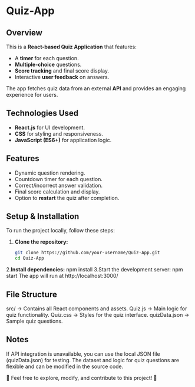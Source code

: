 # Quiz-App  

## Overview  
This is a **React-based Quiz Application** that features:  
- A **timer** for each question.  
- **Multiple-choice** questions.  
- **Score tracking** and final score display.  
- Interactive **user feedback** on answers.  

The app fetches quiz data from an external **API** and provides an engaging experience for users.  

## Technologies Used  
- **React.js** for UI development.  
- **CSS** for styling and responsiveness.  
- **JavaScript (ES6+)** for application logic.  

## Features  
- Dynamic question rendering.  
- Countdown timer for each question.  
- Correct/incorrect answer validation.  
- Final score calculation and display.  
- Option to **restart** the quiz after completion.  

## Setup & Installation  
To run the project locally, follow these steps:  

1. **Clone the repository:**  
   ```bash
   git clone https://github.com/your-username/Quiz-App.git
   cd Quiz-App
2.**Install dependencies:**
npm install
3.Start the development server:
npm start
The app will run at http://localhost:3000/

## File Structure
src/ → Contains all React components and assets.
Quiz.js → Main logic for quiz functionality.
Quiz.css → Styles for the quiz interface.
quizData.json → Sample quiz questions.
## Notes
If API integration is unavailable, you can use the local JSON file (quizData.json) for testing.
The dataset and logic for quiz questions are flexible and can be modified in the source code.

🎯 Feel free to explore, modify, and contribute to this project! 🚀
